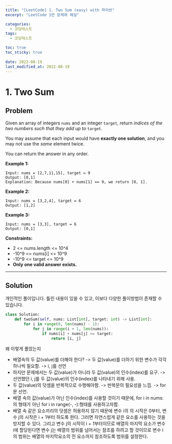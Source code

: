 ```yaml
---
title: "[LeetCode] 1. Two Sum (easy) with 파이썬"
excerpt: "LeetCode 1번 문제와 해설"

categories:
  - 코딩테스트
tags:
  - 코딩테스트

toc: true
toc_sticky: true
 
date: 2022-08-19
last_modified_at: 2022-08-19
---
```

# **1. Two Sum**
## **Problem**
Given an array of integers `nums` and an integer `target`, return *indices of the two numbers such that they add up to* `target`.

You may assume that each input would have **exactly one solution**, and you may not use the *same* element twice.

You can return the answer in any order.

**Example 1:**
```
Input: nums = [2,7,11,15], target = 9
Output: [0,1]
Explanation: Because nums[0] + nums[1] == 9, we return [0, 1].
```
**Example 2:**
```
Input: nums = [3,2,4], target = 6
Output: [1,2]
```
**Example 3:**
```
Input: nums = [3,3], target = 6
Output: [0,1]
```
**Constraints:**
- 2 <= nums.length <= 10^4
- -10^9 <= nums[i] <= 10^9
- -10^9 <= target <= 10^9
- **Only one valid answer exists.**<br>
---
## **Solution**
개인적인 풀이입니다. 틀린 내용이 있을 수 있고, 이보다 다양한 풀이방법이 존재할 수 있습니다.

```python
class Solution:
    def twoSum(self, nums: List[int], target: int) -> List[int]:
        for i in range(0, len(nums) - 1):
            for j in range(i + 1, len(nums)):
                if nums[i] + nums[j] == target:
                    return [i, j]
```
왜 이렇게 풀었는지
- 배열속의 두 값(value)를 더해야 한다? -> 두 값(value)를 더하기 위한 변수가 각각 하나씩 필요함. -> i, j를 선언
- 하지만 문제에서는 두 값(value)가 아니라 두 값(value)의 인수(index)를 요구. -> 선언했던 i, j를 두 값(value)의 인수(index)를 나타내기 위해 사용.
- 두 값(value)의 덧셈을 반복적으로 수행해야함. -> 반복문의 필요성을 느낌. -> for문 선언.
- 배열 속의 값(value)가 아닌 인수(index)를 사용할 것이기 때문에, for i in nums:의 형태가 아닌 for i in range(-, -):형태를 사용하고자함.
- 배열 속 같은 요소끼리의 덧셈은 허용하지 않기 때문에 변수 i의 의 시작은 0부터, 변수 j의 시작은 i + 1부터 하도록 한다. 그러면 자연스럽게 같은 요소를 사용하는 것을 방지할 수 있다. 그리고 변수 j의 시작이 i + 1부터이므로 배열의 마지막 요소가 변수 i에 할당된다면 변수 j는 배열의 범위를 넘어서는 참조를 하려고 할 것이므로 변수 i의 범위는 배열의 마지막요소의 전 요소까지 참조하도록 범위를 설정한다.
